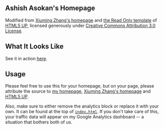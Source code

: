 ## Ashish Asokan's Homepage

Modified from [Xiuming Zhang's homepage](https://xiuming.info/) and [the Read Only template](https://html5up.net/read-only) of
[HTML5 UP](https://html5up.net/), licensed generously under
[Creative Commons Attribution 3.0 License](https://creativecommons.org/licenses/by/3.0/).

## What It Looks Like

See it in action [here](https://ashishasokan.github.io/).

## Usage

Please feel free to use this for your homepage, but on your page, please
attribute the source to [my homepage](https://xiuming.info), [Xiuming Zhang's homepage](https://xiuming.info/)
and [HTML5 UP](https://html5up.net/).

Also, make sure to either remove the analytics block or replace it with your own.
It can be found at the top of [`index.html`](./index.html). If you don't take care
of this, your traffic data will appear on my Google Analytics dashboard -- a
situation that bothers both of us.
